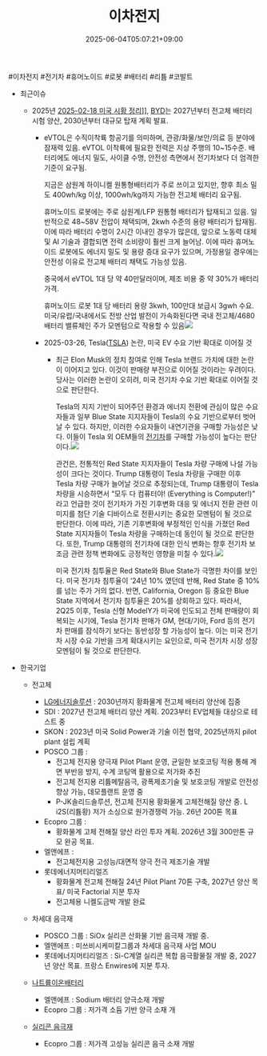 ﻿---
title: "이차전지"
date: 2025-06-04T05:07:21+09:00
lastmod: 2025-06-04T05:07:21+09:00
type: docs
sidebar:
  open: true
weight: 7
---
<div style="display:none">
  <meta property="article:published_time" content="2025-06-03T20:07:21Z" />
  <meta property="article:modified_time" content="2025-06-03T20:07:21Z" />
</div>
#이차전지 #전기차 #휴머노이드 #로봇 #배터리 #리튬 #코발트 

- 최근이슈
	- 2025년
		[2025-02-18 미국 시황 정리](/daily-summary/2025-02-18-미국-시황-정리/)]], [BYD](/company-analysis/byd/)는 2027년부터 전고체 배터리 시험 양산, 2030년부터 대규모 탑재 계획 발표.
		- eVTOL은 수직이착륙 항공기를 의미하며, 관광/화물/보안/의료 등 분야에 잠재력 있음. eVTOL 이착륙에 필요한 전력은 지상 주행의 10~15수준. 배터리에도 에너지 밀도, 사이클 수명, 안전성 측면에서 전기차보다 더 엄격한 기준이 요구됨. 
		  
		  지금은 삼원계 하이니켈 원통형배터리가 주로 쓰이고 있지만, 향후 최소 밀도 400wh/kg 이상, 1000wh/kg까지 가능한 전고체 배터리 요구됨.
		  
		  휴머노이드 로봇에는 주로 삼원계/LFP 원통형 배터리가 탑재되고 있음. 일반적으로 48~58V 전압이 채택되며, 2kwh 수준의 용량 배터리가 탑재됨. 이에 따라 배터리 수명이 2시간 이내인 경우가 많은데, 앞으로 노동력 대체 및 AI 기술과 결합되면 전력 소비량이 훨씬 크게 늘어남. 이에 따라 휴머노이드 로봇에도 에너지 밀도 및 용량 증대 요구가 있으며, 가정용일 경우에는 안전성 이유로 전고체 배터리 채택도 가능성 있음.
		  
		  중국에서 eVTOL 1대 당 약 40만달러이며, 제조 비용 중 약 30%가 배터리 가격. 
		  
		  휴머노이드 로봇 1대 당 배터리 용량 3kwh, 100만대 보급시 3gwh 수요. 미국/유럽/국내에서도 전방 산업 발전이 가속화된다면 국내 전고체/4680 배터리 밸류체인 주가 모멘텀으로 작용할 수 있음![](Pasted%20image%2020250228152553.png)
		- 2025-03-26, Tesla([TSLA](/company-analysis/tsla/)) 논란, 미국 EV 수요 기반 확대로 이어질 것
			- 최근 Elon Musk의 정치 참여로 인해 Tesla 브랜드 가치에 대한 논란이 이어지고 있다. 이것이 판매량 부진으로 이어질 것이라는 우려이다. 당사는 이러한 논란이 오히려, 미국 전기차 수요 기반 확대로 이어질 것으로 판단한다.
			  
			  Tesla의 지지 기반이 되어주던 환경과 에너지 전환에 관심이 많은 수요자들과 일부 Blue State 지지자들이 Tesla의 수요 기반으로부터 벗어날 수 있다. 하지만, 이러한 수요자들이 내연기관을 구매할 가능성은 낮다. 이들이 Tesla 외 OEM들의 [전기차](/industry-study/2산업자동차-산업전기차/)를 구매할 가능성이 높다는 판단이다.![](Pasted%20image%2020250326145740.png)
			  
			  관건은, 전통적인 Red State 지지자들이 Tesla 차량 구매에 나설 가능성이 크다는 것이다. Trump 대통령이 Tesla 차량을 구매한 이후 Tesla 차량 구매가 늘어날 것으로 추정되는데, Trump 대통령이 Tesla 차량을 시승하면서 “모두 다 컴퓨터야! (Everything is Computer!)” 라고 언급한 것이 전기차가 가진 기후변화 대응 및 에너지 전환 관련 이미지를 첨단 기술 디바이스로 전환시키는 중요한 모멘텀이 될 것으로 판단한다. 이에 따라, 기존 기후변화에 부정적인 인식을 가졌던 Red State 지지자들이 Tesla 차량을 구매하는데 동인이 될 것으로 판단한다. 또한, Trump 대통령의 전기차에 대한 인식 변화는 향후 전기차 보조금 관련 정책 변화에도 긍정적인 영향을 미칠 수 있다.![](Pasted%20image%2020250326145754.png)
			  
			  미국 전기차 침투율은 Red State와 Blue State가 극명한 차이를 보인다. 미국 전기차 침투율이 ‘24년 10% 였던데 반해, Red State 중 10%를 넘는 주가 거의 없다. 반면, California, Oregon 등 중요한 Blue State 지역에서 전기차 침투율은 20%를 상회하고 있다. 따라서, 2Q25 이후, Tesla 신형 ModelY가 미국에 인도되고 전체 판매량이 회복되는 시기에, Tesla 전기차 판매가 GM, 현대/기아, Ford 등의 전기차 판매를 잠식하기 보다는 동반성장 할 가능성이 높다. 이는 미국 전기차 시장 수요 기반을 크게 확대시키는 요인으로, 미국 전기차 시장 성장 모멘텀이 될 것으로 판단한다.

- 한국기업
	- 전고체
		- [LG에너지솔루션](/industry-study/lg에너지솔루션/) : 2030년까지 황화물계 전고체 배터리 양산에 집중
		- SDI : 2027년 전고체 배터리 양산 계획. 2023부터 EV업체들 대상으로 테스트 중
		- SKON : 2023년 미국 Solid Power과 기술 이전 협약, 2025년까지 pilot plant 설립 계획
		- POSCO 그룹 :
			- 전고체 전지용 양극재 Pilot Plant 운영, 균일한 보호코팅 적용 통해 계면 부반응 방지, 수계 코팅액 활용으로 저가화 추진
			- 전고체 전지용 리튬메탈음극, 광폭제조기술 및 보호코팅 개발로 안전성 향상 가능, 데모플랜트 운영 중
			- P-JK솔리드솔루션, 전고체 전지용 황화물계 고체전해질 양산 중. L i2S(리튬황) 저가 소싱으로 원가경쟁력 가능. 26년 200톤 목표
		- Ecopro 그룹 : 
			- 황화물계 고체 전해질 양산 라인 투자 계획. 2026년 3월 300만톤 규모 완공 목표.
		- 엘앤에프 :
			- 전고체전지용 고성능/대면적 양극 전극 제조기술 개발
		- 롯데에너지머티리얼즈
			- 황화물계 전고체 전해질 24년 Pilot Plant 70톤 구축, 2027년 양산 목표/ 미국 Factorial 지분 투자
			- 전고체용 니켈도금박 개발 완료
		
	- 차세대 음극재
		- POSCO 그룹 : SiOx 실리콘 산화물 기반 음극재 개발 중.
		- 엘앤에프 : 미쓰비시케미칼그룹과 차세대 음극재 사업 MOU
		- 롯데에너지머티리얼즈 : Si-C계열 실리콘 복합 음극활물질 개발 중, 2027년 양산 목표. 프랑스 Enwires에 지분 투자.
		  
	- [나트륨이온배터리](/industry-study/나트륨이온배터리/)
		- 엘앤에프 : Sodium 배터리 양극소재 개발
		- Ecopro 그룹 : 저가격 소듐 기반 양극 소재 개
		  
	- [실리콘 음극재](/industry-study/실리콘-음극재/)
		- Ecopro 그룹 : 저가격 고성능 실리콘 음극 소재 개발
